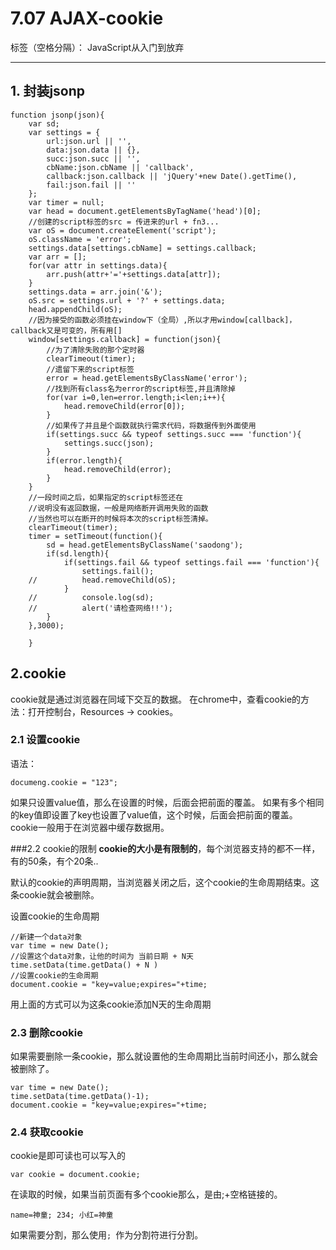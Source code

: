 ﻿# 7.07 AJAX-cookie

标签（空格分隔）： JavaScript从入门到放弃

---
## 1. 封装jsonp
```
function jsonp(json){
    var sd;
    var settings = {
    	url:json.url || '',
    	data:json.data || {},
    	succ:json.succ || '',
    	cbName:json.cbName || 'callback',
    	callback:json.callback || 'jQuery'+new Date().getTime(),
    	fail:json.fail || ''
    };
    var timer = null;
    var head = document.getElementsByTagName('head')[0];
    //创建的script标签的src = 传进来的url + fn3... 
    var oS = document.createElement('script');
    oS.className = 'error';
    settings.data[settings.cbName] = settings.callback;
    var arr = [];
    for(var attr in settings.data){
    	arr.push(attr+'='+settings.data[attr]);
    }
    settings.data = arr.join('&');
    oS.src = settings.url + '?' + settings.data;
    head.appendChild(oS);
    //因为接受的函数必须挂在window下（全局）,所以才用window[callback]，callback又是可变的，所有用[]
    window[settings.callback] = function(json){
    	//为了清除失败的那个定时器 
    	clearTimeout(timer);
    	//遗留下来的script标签 
    	error = head.getElementsByClassName('error');
    	//找到所有class名为error的script标签,并且清除掉
    	for(var i=0,len=error.length;i<len;i++){
    		head.removeChild(error[0]);
    	}
    	//如果传了并且是个函数就执行需求代码，将数据传到外面使用 
    	if(settings.succ && typeof settings.succ === 'function'){
    		settings.succ(json);
    	}
    	if(error.length){
    		head.removeChild(error);
    	}
    }
    //一段时间之后，如果指定的script标签还在
    //说明没有返回数据，一般是网络断开调用失败的函数
    //当然也可以在断开的时候将本次的script标签清掉。
    clearTimeout(timer);
    timer = setTimeout(function(){
    	sd = head.getElementsByClassName('saodong');
    	if(sd.length){
    		if(settings.fail && typeof settings.fail === 'function'){
    			settings.fail();
    //			head.removeChild(oS);
    		}
    //		    console.log(sd);
    //			alert('请检查网络!!');
    	}
    },3000);
    
    }
```
## 2.cookie
cookie就是通过浏览器在同域下交互的数据。
在chrome中，查看cookie的方法：打开控制台，Resources -> cookies。
### 2.1 设置cookie
语法：
```
documeng.cookie = "123";
```
如果只设置value值，那么在设置的时候，后面会把前面的覆盖。
如果有多个相同的key值即设置了key也设置了value值，这个时候，后面会把前面的覆盖。
cookie一般用于在浏览器中缓存数据用。

###2.2 cookie的限制
**cookie的大小是有限制的**，每个浏览器支持的都不一样，有的50条，有个20条..

默认的cookie的声明周期，当浏览器关闭之后，这个cookie的生命周期结束。这条cookie就会被删除。

设置cookie的生命周期
```
//新建一个data对象
var time = new Date();
//设置这个data对象，让他的时间为 当前日期 + N天
time.setData(time.getData() + N )
//设置cookie的生命周期
document.cookie = "key=value;expires="+time;
```
用上面的方式可以为这条cookie添加N天的生命周期
### 2.3 删除cookie
如果需要删除一条cookie，那么就设置他的生命周期比当前时间还小，那么就会被删除了。

```
var time = new Date();
time.setData(time.getData()-1);
document.cookie = "key=value;expires="+time;
```
### 2.4 获取cookie
cookie是即可读也可以写入的
```
var cookie = document.cookie;
```
在读取的时候，如果当前页面有多个cookie那么，是由;+空格链接的。
```
name=神童; 234; 小红=神童
```
如果需要分割，那么使用`; `作为分割符进行分割。

